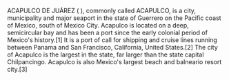 ACAPULCO DE JUÁREZ ( ), commonly called ACAPULCO, is a city, municipality and major seaport in the state of Guerrero on the Pacific coast of Mexico, south of Mexico City. Acapulco is located on a deep, semicircular bay and has been a port since the early colonial period of Mexico's history.[1] It is a port of call for shipping and cruise lines running between Panama and San Francisco, California, United States.[2] The city of Acapulco is the largest in the state, far larger than the state capital Chilpancingo. Acapulco is also Mexico's largest beach and balneario resort city.[3]
